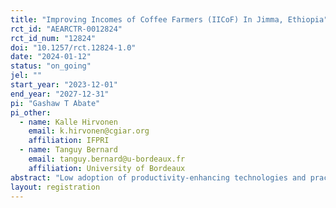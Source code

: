 ```yaml
---
title: "Improving Incomes of Coffee Farmers (IICoF) In Jimma, Ethiopia"
rct_id: "AEARCTR-0012824"
rct_id_num: "12824"
doi: "10.1257/rct.12824-1.0"
date: "2024-01-12"
status: "on_going"
jel: ""
start_year: "2023-12-01"
end_year: "2027-12-31"
pi: "Gashaw T Abate"
pi_other:
  - name: Kalle Hirvonen
    email: k.hirvonen@cgiar.org
    affiliation: IFPRI
  - name: Tanguy Bernard
    email: tanguy.bernard@u-bordeaux.fr
    affiliation: University of Bordeaux
abstract: "Low adoption of productivity-enhancing technologies and practices continues to be the main barrier to increasing yields among smallholder farmers in Ethiopia. Many socioeconomic and behavioral factors contribute to the low adoption of modern inputs and production methods including limited access to inputs, liquidity and credit constraints, risks and uncertainty, information asymmetry, and present-biased behavior, among others. In this study, we evaluate a project that aims to improve the productivity and income of smallholder coffee and maize farmers in Jimma zone by addressing multiple technology adoption constraints. The evaluation mainly rely on a randomized controlled trial (RCT) to assess the causal effect of the interventions on the adoption of good agricultural practices, productivity, and income. The evaluation will also assess potential synergies between the interventions, provide insights into the pathways that help explain the realized impacts, and potential heterogeneity of impacts along economic and social dimensions.."
layout: registration
---
```


